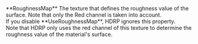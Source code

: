 <tr>
<td>**RoughnessMap**</td>
<td>The texture that defines the roughness value of the surface. Note that only the Red channel is taken into account.<br/>If you disable **UseRoughnessMap**, HDRP ignores this property.<br/>Note that HDRP only uses the red channel of this texture to determine the roughness value of the material's surface.</td>
</tr>